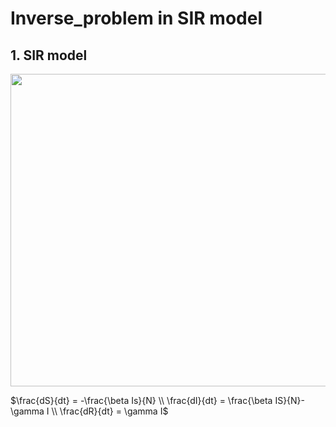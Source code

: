 # Inverse_problem in SIR model

## 1. SIR model
<img src="https://github.com/dontempty/Inverse_problem/assets/155451345/48fb09bc-691c-4171-abf7-4e6938985a8a.png" width="600" height="500"/>

$\frac{dS}{dt} = -\frac{\beta Is}{N} \\
 \frac{dI}{dt} = \frac{\beta IS}{N}-\gamma I \\
 \frac{dR}{dt} = \gamma I$

